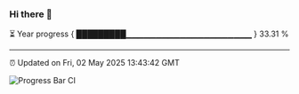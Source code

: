 ### Hi there 👋

⏳ Year progress { █████████▁▁▁▁▁▁▁▁▁▁▁▁▁▁▁▁▁▁▁▁▁ } 33.31 %

---

⏰ Updated on Fri, 02 May 2025 13:43:42 GMT

![Progress Bar CI](https://github.com/IshwaranRudhara/GIT-ACTION/workflows/Progress%20Bar%20CI/badge.svg)
